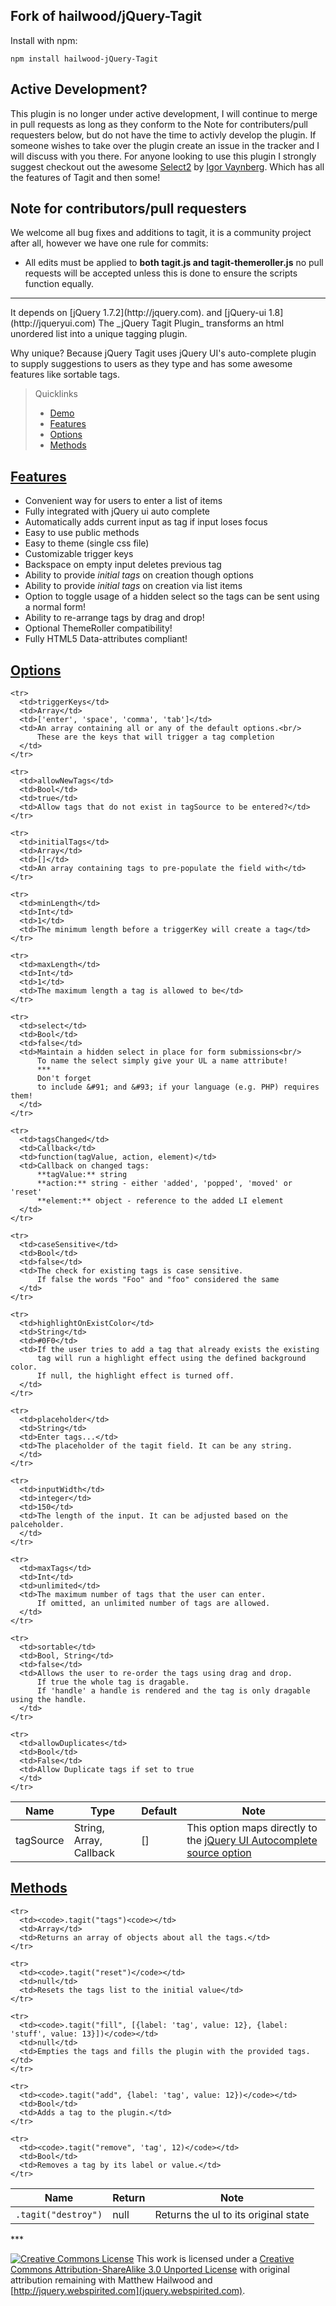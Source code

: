## Fork of hailwood/jQuery-Tagit

Install with npm:

`npm install hailwood-jQuery-Tagit`

## Active Development?
This plugin is no longer under active development, I will continue to merge in pull requests as long as they conform to the Note for contributers/pull requesters below, but do not have the time to activly develop the plugin. If someone wishes to take over the plugin create an issue in the tracker and I will discuss with you there.
For anyone looking to use this plugin I strongly suggest checkout out the awesome [Select2](http://ivaynberg.github.com/select2/) by [Igor Vaynberg](https://github.com/ivaynberg). Which has all the features of Tagit and then some!

## Note for contributors/pull requesters
We welcome all bug fixes and additions to tagit, it is a community project after all, however we have one rule for commits:   
* All edits must be applied to **both tagit.js and tagit-themeroller.js** no pull requests will be accepted unless this is done to ensure the scripts function equally.

<hr />
It depends on [jQuery 1.7.2](http://jquery.com). and [jQuery-ui 1.8](http://jqueryui.com) The _jQuery Tagit Plugin_ transforms an html unordered list into a unique tagging plugin.

Why unique? Because jQuery Tagit uses jQuery UI's auto-complete plugin to supply suggestions to users as they type and has some awesome features like sortable tags.

> Quicklinks
> * [Demo](http://webspirited.com/tagit)
> * [Features](#features)
> * [Options](#options)
> * [Methods](#methods)

## <a id="features" href="#features">Features</a>
* Convenient way for users to enter a list of items
* Fully integrated with jQuery ui auto complete
* Automatically adds current input as tag if input loses focus
* Easy to use public methods
* Easy to theme (single css file)
* Customizable trigger keys
* Backspace on empty input deletes previous tag
* Ability to provide _initial tags_ on creation though options
* Ability to provide _initial tags_ on creation via list items
* Option to toggle usage of a hidden select so the tags can be sent using a normal form!
* Ability to re-arrange tags by drag and drop!
* Optional ThemeRoller compatibility!
* Fully HTML5 Data-attributes compliant!

## <a id="options" href="#options">Options</a>
<table>
  <thead>
    <tr>
      <th>Name</th>
      <th>Type</th>
      <th>Default</th>
      <th>Note</th>
    </tr>
  </thead>
  <tbody>
    <tr>
      <td>tagSource</td>
      <td>String, Array, Callback</td>
      <td>[]</td>
      <td>This option maps directly to the <a href="http://jqueryui.com/demos/autocomplete/">jQuery
          UI Autocomplete source option</a>
      </td>
    </tr>

    <tr>
      <td>triggerKeys</td>
      <td>Array</td>
      <td>['enter', 'space', 'comma', 'tab']</td>
      <td>An array containing all or any of the default options.<br/>
          These are the keys that will trigger a tag completion
      </td>
    </tr>

    <tr>
      <td>allowNewTags</td>
      <td>Bool</td>
      <td>true</td>
      <td>Allow tags that do not exist in tagSource to be entered?</td>
    </tr>

    <tr>
      <td>initialTags</td>
      <td>Array</td>
      <td>[]</td>
      <td>An array containing tags to pre-populate the field with</td>
    </tr>

    <tr>
      <td>minLength</td>
      <td>Int</td>
      <td>1</td>
      <td>The minimum length before a triggerKey will create a tag</td>
    </tr>

    <tr>
      <td>maxLength</td>
      <td>Int</td>
      <td>1</td>
      <td>The maximum length a tag is allowed to be</td>
    </tr>

    <tr>
      <td>select</td>
      <td>Bool</td>
      <td>false</td>
      <td>Maintain a hidden select in place for form submissions<br/>
          To name the select simply give your UL a name attribute!
          ***
          Don't forget
          to include &#91; and &#93; if your language (e.g. PHP) requires them!
      </td>
    </tr>

    <tr>
      <td>tagsChanged</td>
      <td>Callback</td>
      <td>function(tagValue, action, element)</td>
      <td>Callback on changed tags:
          **tagValue:** string
          **action:** string - either 'added', 'popped', 'moved' or 'reset'
          **element:** object - reference to the added LI element
      </td>
    </tr>

    <tr>
      <td>caseSensitive</td>
      <td>Bool</td>
      <td>false</td>
      <td>The check for existing tags is case sensitive.
          If false the words "Foo" and "foo" considered the same
      </td>
    </tr>

    <tr>
      <td>highlightOnExistColor</td>
      <td>String</td>
      <td>#0F0</td>
      <td>If the user tries to add a tag that already exists the existing
          tag will run a highlight effect using the defined background color.
          If null, the highlight effect is turned off.
      </td>
    </tr>

    <tr>
      <td>placeholder</td>
      <td>String</td>
      <td>Enter tags...</td>
      <td>The placeholder of the tagit field. It can be any string.
      </td>
    </tr>

    <tr>
      <td>inputWidth</td>
      <td>integer</td>
      <td>150</td>
      <td>The length of the input. It can be adjusted based on the palceholder.
      </td>
    </tr>

    <tr>
      <td>maxTags</td>
      <td>Int</td>
      <td>unlimited</td>
      <td>The maximum number of tags that the user can enter.
          If omitted, an unlimited number of tags are allowed.
      </td>
    </tr>

    <tr>
      <td>sortable</td>
      <td>Bool, String</td>
      <td>false</td>
      <td>Allows the user to re-order the tags using drag and drop.
          If true the whole tag is dragable.
          If 'handle' a handle is rendered and the tag is only dragable using the handle.
      </td>
    </tr>
    
    <tr>
      <td>allowDuplicates</td>
      <td>Bool</td>
      <td>False</td>
      <td>Allow Duplicate tags if set to true
      </td>
    </tr>

  </tbody>
</table>

## <a id="methods" href="#methods">Methods</a>
<table>
  <thead>
    <tr>
      <th>Name</th>
      <th>Return</th>
      <th>Note</th>
    </tr>
  </thead>
  <tbody>
    <tr>
      <td><code>.tagit("destroy")</code></td>
      <td>null</td>
      <td>Returns the ul to its original state</td>
    </tr>

    <tr>
      <td><code>.tagit("tags")<code></td>
      <td>Array</td>
      <td>Returns an array of objects about all the tags.</td>
    </tr>

    <tr>
      <td><code>.tagit("reset")</code></td>
      <td>null</td>
      <td>Resets the tags list to the initial value</td>
    </tr>

    <tr>
      <td><code>.tagit("fill", [{label: 'tag', value: 12}, {label: 'stuff', value: 13}])</code></td>
      <td>null</td>
      <td>Empties the tags and fills the plugin with the provided tags.</td>
    </tr>

    <tr>
      <td><code>.tagit("add", {label: 'tag', value: 12})</code></td>
      <td>Bool</td>
      <td>Adds a tag to the plugin.</td>
    </tr>

    <tr>
      <td><code>.tagit("remove", 'tag', 12)</code></td>
      <td>Bool</td>
      <td>Removes a tag by its label or value.</td>
    </tr>

  </tbody>
</table>
***

[![Creative Commons License](http://i.creativecommons.org/l/by-sa/3.0/88x31.png)](http://creativecommons.org/licenses/by-sa/3.0/)
This work is licensed under a [Creative Commons Attribution-ShareAlike 3.0 Unported License](http://creativecommons.org/licenses/by-sa/3.0/) with original attribution remaining with Matthew Hailwood and [http://jquery.webspirited.com](jquery.webspirited.com).
